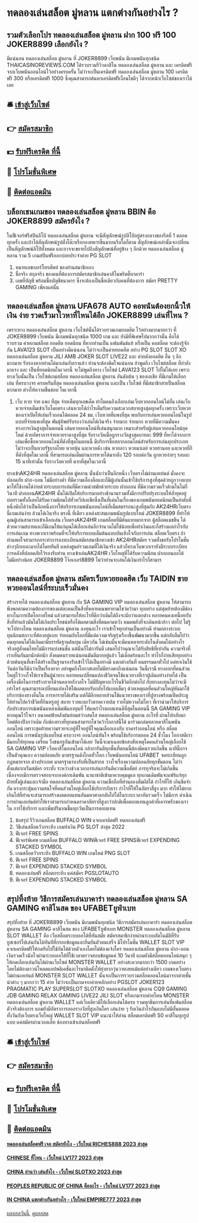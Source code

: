 # ทดลองเล่นสล็อต มู่หลาน แตกต่างกันอย่างไร ?
## รวมตัวเลือกโปร ทดลองเล่นสล็อต มู่หลาน ฝาก 100 ฟรี 100 JOKER8899 เลือกยังไง ?
มีแน่นอน ทดลองเล่นสล็อต มู่หลาน ที่ JOKER8899 เว็บพนัน มีเกมพนันทุกชนิด THAICASINOREVIEWS.COM ได้รวบรวมรีวิวคาสิโน ทดลองเล่นสล็อต มู่หลาน และ เครดิตฟรีจากเว็บพนันออนไลน์ไว้อย่างครบครั้น ไม่ว่าจะเป็นเครดิตฟรี ทดลองเล่นสล็อต มู่หลาน 100 เครดิตฟรี 300 หรือเครดิตฟรี 1000 ซึ่งคุณสามารถค้นหาเครดิตฟรีเงื่อนไขดีๆ ได้จากหน้าเว็บไซต์ของเราได้เลย

## 🛎 [เข้าสู่เว็บไซต์](https://bit.ly/3SdLNi2)
## 👉 [สมัครสมาชิก](https://bit.ly/3SdLNi2)
## 💵 [รับฟรีเครดิต ที่นี้](https://bit.ly/3dyRKHj)
## 👑 [โปรโมชั่นพิเศษ](https://bit.ly/3dyRKHj)
## 📱 [ติดต่อแอดมิน](https://bit.ly/3dyRKHj)

## บล็อกเชนเกมของ ทดลองเล่นสล็อต มู่หลาน BBIN คือ JOKER8899 สมัครยังไง ?
ในฟีเจอร์ฟรีสปินลิโป้ ทดลองเล่นสล็อต มู่หลาน จะมีสัญลักษณ์รูปลิโป้อยู่ตรงกลางของรีลที่ 1 ตลอดทุกครั้ง และถ้าได้สัญลักษณ์รูปตั๋งโต๊ะหรือกองทหารขึ้นมาบนรีลใดก็ตาม สัญลักษณ์เหล่านั้นจะเปลี่ยนเป็นสัญลักษณ์ลิโป้ทั้งหมด และอาจจะขยายไปถึงสัญลักษณ์ที่อยู่ข้าง ๆ อีกด้วย ทดลองเล่นสล็อต มู่หลาน รวม 5 เกมสปินฟรีออกบ่อยประจำค่าย PG SLOT
1. หมายเลขเบอร์โทรศัพท์ ของท่านสมาชิกเอง
2. ชื่อจริง สกุลจริง ของคนที่ต้องการสมัครสมาชิกเล่นคาสิโนพริตตี้บาคาร่า
3. เลขที่บัญชี พร้อมชื่อบัญชีธนาคาร ซึ่งจะต้องเป็นชื่อเดียวกับคนที่ต้องการ สมัคร PRETTY GAMING เพียงแค่นั้น

## ทดลองเล่นสล็อต มู่หลาน UFA678 AUTO คอพนันต้องยกนิ้วให้ เงิน ง่าย รวดเร็วมาไวหาที่ไหนได้อีก JOKER8899 เล่นที่ไหน ?
เพราะทาง ทดลองเล่นสล็อต มู่หลาน เว็บไซต์นั้นได้รวบรวมเกมยอดฮิต ไว้อย่างมากมายกว่า ที่ JOKER8899 เว็บพนัน มีเกมพนันทุกชนิด 1000 เกม และ ยังมีที่พิเศษไปมากกว่านั้น คือได้รวบรวม ค่ายเกมสล็อต ยอดฮิต ยอดนิยม ที่หากท่านเป็น แฟนพันธ์แท้ หรือเป็น คอสล็อต จะต้องรู้จักกัน
LAVA123 SLOT เป็นอย่างดีแน่นอน ไม่ว่าจะเป็นค่ายยอดฮิต อย่าง PG SLOT SLOT XO ทดลองเล่นสล็อต มู่หลาน JILI AMB JOKER SLOT LIVE22 และ ค่ายดังยอดฮิต อื่น ๆ อีกมากมาย รับรองหากท่านได้มาเล่นกับเราแล้ว ท่านจะต้องติดใจแน่นอน
ถ้าพูดถึง เว็บไซต์สล็อต ที่กำลังมาแรง และ เป็นที่ยอดนิยมในเวลานี้ จะไม่พูดถึงทาง เว็บไซต์ LAVA123 SLOT ไปไม่ได้เลย เพราะทางเว็บนั้นเป็น เว็บไซต์เกมสล็อต ทดลองเล่นสล็อต มู่หลาน อันดับต้น ๆ ของเอเชีย ที่มีเกมให้เลือกเล่น ที่ครบวงจร ครบครันที่สุด ทดลองเล่นสล็อต มู่หลาน และเป็น เว็บไซต์ ที่มีสมาชิกสายปั่นสล็อต มากมาย ต่างให้ความชื่นชอบ ในเวลานี้
1. เว็บ หวย จ่าย แพง ที่สุด จ่ายเต็มทุกเลขเด็ด ทำไมคนถึงเลือกเล่นเว็บหวยออนไลน์ไม่อั้น เล่นเว็บหวยจ่ายเต็มเข้าเว็บโดยตรง เล่นหวยได้กำไรเต็มรับความสะดวกสบายสูงสุดทุกครั้ง เพราะเว็บหวยของเราเปิดให้เล่นเร็วถอนได้ตลอด 24 ชม. เว็บหวยที่แพงที่สุด พบกับการเล่นหวยออนไลน์ในรูปแบบที่จ่ายแพงที่สุด พันธุ์ทิพย์รับรองว่าเล่นได้เงินจริง จ่ายมาก จ่ายมาก หวยที่มีความมั่นคงทางการเงินสูงสุดในตอนนี้ เล่นหวยออนไลน์ที่เล่นสนุกมาก เหมาะสำหรับผู้เล่นหวยออนไลน์ยุคใหม่ ด้วยอัตราการจ่ายหวยราคาสูงที่สุด รับรางวัลเมื่อถูกรางวัลสูงสุดบาทละ 999 ที่หาได้จากการเล่นเพื่อซื้อหวยออนไลน์ที่ดังที่สุดในตอนนี้ มีบริการซื้อสลากออนไลน์สำหรับการเล่นทุกประเภท ไม่ว่าจะเป็นหวยรัฐบาลไทย หวยหุ้น และหวยดัง เช่น หวยลาว หวยมาเลย์ หวยฮานอย และหวยยี่กี ที่ดังที่สุดในเวลานี้ ที่สามารถเล่นเต็มผ่านการหวยได้มากถึง 120 รอบต่อวัน ถูกหวยง่ายๆ รอบละ 15 นาทีเท่านั้น รับรางวัลหวยที่ มากที่สุดในเวลานี้

ทางเข้าAK24HR ทดลองเล่นสล็อต มู่หลาน นั้นนับว่าเป็นอีกหนึ่ง เว็บตรงไม่ผ่านเอเย่นต์ มั่งคงจะ ปลอดภัย ฝาก-ถอน ไม่มีอย่างต่ำ ที่มีความเลื่องลือและก็มีผู้เล่นนั้นเข้าใช้บริการสูงที่สุดด้วยถูกวางแบบมาให้ใช้งานได้ง่ายด้วยระบบการเล่นที่มีความนำสมัยด้วยระบบ ฝากถอน ที่มีความรวดเร็วด้านในไม่กี่วินาที ฝากถอนAK24HR นั้นได้เปิดให้บริการมาอย่างช้านานรวมทั้งมีการปรับปรุงระบบให้ล้ำยุคอยู่บ่อยรวมทั้งก็เลยได้รับความนิยมไปทั่วทวีปเอเชียซึ่งเป็นที่เด่นในเรื่องของเกมพนันยอดนิยมเป็นลำดับที่หนึ่งนับได้ว่าเป็นอีกหนึ่งการให้บริการเกมพนันออนไลน์ที่เต็มสมรรถนะสูงที่สุดกับ AK24HRเว็บตรง นี้เกมเล่นง่าย ล้วนได้เงินจริง ตรงนี้ ที่เดียว
แหล่งสะสมเกมพนันรูปแบบใหม่ JOKER8899 ที่ทำให้คุณผู้เล่นสามารถเข้าเลือกเล่น เว็บตรงAK24HR เกมสล็อตที่มีต้นแบบมากจาก ตู้สล็อตแมชชีน ได้ด้วยความสบายและก็มีเกมให้แก่คุณได้เลือกเล่นอีกจำนวนไม่ใช่น้อยเพื่อทำเงินและก็สร้างผลกำไรกับการเล่นเกม ทางพวกเราพร้อมที่จะให้บริการแบบเต็มต้นแบบบันเทิงใจกับการเล่น สล็อตเว็บตรง ถ้าท่านพอใจสามารถกระทำการลงทะเบียนสมัครสมาชิกทางเข้า AK24HRสมัคร รวมทั้งขอรับโปรโมชั่นต่างๆอีกเยอะมากได้โดยทันที แหล่งศูนย์รวมเกมที่ได้เงินจริง แล้วก็ทางเว็บพวกเรายังมีระบบระเบียบการคลังที่ปลอดภัยไว้รองรับท่าน ทางเข้าเล่นAK24HR เว็บใหญ่ที่ได้รับความนิยม ฝากถอนออโต้ ไม่มีอย่างน้อย JOKER8899 โจ๊กเกอร์8899 ไม่ว่าท่านจะเล่นได้เงินเท่าไรก็สามาร

## ทดลองเล่นสล็อต มู่หลาน สมัครเว็บหวยยอดฮิต เว็บ TAIDIN ขายหวยออนไลน์ที่ระบบเร็วมั่นคง
สร้างรายได้ ทดลองเล่นสล็อต มู่หลาน กับ SA GAMING VIP ทดลองเล่นสล็อต มู่หลาน ให้สามารถพึงพอตามความต้องการของแต่ละคนเป็นสิ่งที่หลายคนพยายามไขว่คว้ามา
ทุกอย่าง แต่สุดท้ายต้องมีช่องทางในการเปิดโอกาสใหม่ แล้วสามารถให้อะไรที่ดีกว่าเดิมได้ถึงจะนับว่าแตกต่าง
หลายคนคงเหนื่อยกับสิ่งที่ทําแล้วมันไม่ได้เกิดประโยชน์หรือได้ผลตามสิ่งที่ตนคาดหวัง หมดพลังที่จะเดินหน้าก้าว
ต่อไป ไม่รู้จะไปทางไหน ทดลองเล่นสล็อต มู่หลาน ลงทุนอะไร เราเข้าใจทุกท่านเป็นอย่างดี ท่ามกลางระบบทุนนิยมสภาวะที่ต้องอยู่แบบ
จํายอมกับโลกที่มีแต่ความเจริญรุ่งเรืองขึ้นพัฒนามากขึ้น แต่กลับลืมไปว่าคนทุกคนไม่ได้เกิดมามีบรรทัดฐานต้นทุน
เดียวกัน ไม่เช่นนั้นจะมีคนหลายระดับในสังคมได้อย่างไร จริงอยู่สังคมไทยไม่มีการแบ่งชนชั้น แต่นั่นก็ไม่การันตี
เสมอไปว่าคุณจะได้รับสิทธิที่เท่ากัน ความจริงที่เราเห็นกันมานักต่อนัก สังคมคนรวยแน่นอนมันดีมากอยู่แล้ว
ไม่เดือดร้อนอะไร ทําไรก็ง่ายเสียทุกอย่าง ด้วยต้นทุนที่เขาได้สร้างเป็นฐานรองรับเข้าไว้ได้เป็นอย่างดี แตกต่างกันที่
คนธรรมดาทั่วไป แค่หาเงินใช้วันต่อวันก็นับว่าเป็นเรื่องยาก อย่าพูดถึงโอกาสเลยไม่มีทางตกถึงแน่นอน วันนี้เรามี
ทางออกที่คนส่วนใหญ่ไว้วางใจให้เราเป็นผู้นําทาง หลายคนเปลี่ยนแปลงชีวิตจนใช้แนวทางที่เราปูเดินอย่างง่ายได้
เป็นเครื่องมือในการสร้างรายได้จนคลายกังวลใจ ไม่มีปัญหาอะไรในชีวิตอีกต่อไป กับทางลงทุนไม่ว่าจะมีเท่าไหร่
คุณสามารถเปลี่ยนแปลงให้ได้ผลตอบรับกลับไปแบบเต็มๆ ด้วยเหตุผลที่คนส่วนใหญ่หันมาใช้บริการช่องทางอื่นใน
การหารายได้เสริม แต่ก็มีอีกหลายส่วนใช้แนวทางของเราที่ปูทางพร้อมเปิดประตูให้ท่านไปคว้าชีวิตที่กินหรูอยู่
สบาย รวยแบบวัวตายควายล้ม รวยไม่หวาดไม่ไหว ที่เรานํามาให้บริการกับประสบการณ์พนันแหล่งเดิมพันลงทุนที่
ให้ผลกําไรตอบแทนดีที่สุดในตอนนี้ SA GAMING VIP หากคุณไว้ใจเรา อนาคตฟ้าหลังฝนย่อมสว่างสดใส ทดลองเล่นสล็อต มู่หลาน อะไรที่
ผ่านไปกลับมาใหม่ต้องปังกว่าเดิม กับช่องทางที่ทุกคนสามารถไขว่คว้าโอกาสนี้ได้ มาร่วมถล่มทลายคาสิโนพนัน
ออนไลน์ เพราะสุดท้ายความรวยจะอยู่ที่ใจอยู่ที่ใจคุณเลือกเองกับ บาคาร่าออนไลน์ หรือ สล็อตออนไลน์ การพนันรูปแบบใหม่
ครบวงจร ออนไลน์ทันใจ พร้อมใช้บริการตลอด 24 ชั่วโมง โอกาสดีเรามีมอบให้ทุกคน เตรียม
วิ่งชนกรูกันเข้ามาได้เลย วันนี้จะมาเฉลยข้อสงสัยเหตุใดคนส่วนใหญ่เลือกใช้ SA GAMING VIP เว็บคาสิโนออนไลน์
กล้าการันตีทุกพื้นที่ตอนนี้ต้องมีคนรวยเกิดขึ้น นาทีนี้อาจเป็นตัวคุณเอง
ความปลอดภัย มาตรฐานดังไกลทั่วโลก เว็บพนันออนไลน์ UFABET จดทะเบียนถูกกฎหมายจาก
ต่างประเทศ มาตรฐานรองรับที่เป็นสากล วางใจเรื่องความปลอดภัยทุกขั้นตอน ไม่ว่าตั้งแต่แรกเริ่มสมัคร กระทั่ง
ระหว่างช่วงเวลาการเล่นการันตีความซื่อสัตย์ การทุจริตจะไม่เกิดขึ้น เนื่องจากมีการตรวจสอบจากองค์กรเดิมพัน
นานาชาติเข้ามาควบคุมดูแล ทุกเกมเดิมพันจะแฟร์แก่ทุกฝ่ายทั้งผู้เล่นและเจ้ามือ ทดลองเล่นสล็อต มู่หลาน ความเชื่อถือที่ท่านลองสัมผัสได้
กําไรที่ให้ เกินขีดจํากัด แรงกระตุ้นความสนใจที่คนส่วนใหญ่เลือกใช้บริการกับเรา กําไรที่ให้ในอัตราสี่สูง
มาก ทําให้ไม่ยากเกินไปที่ท่านจะสามารถสร้างผลตอบแทนอันมหาศาลกลับไปได้ในระยะเวลาอันรวดเร็ว ไม่มีการ
ดําเนินการผ่านเอเย่นต์ทําให้เราสามารถกําหนดราคาอัตราที่สูงกว่าปกติเพื่อตอบแทนลูกค้าที่เคารพรักของเราใน
การใช้บริการ และเพิ่มปริมาณขึ้นทุกวันเป็นการตอบแทน
1. ข้อสรุป รีวิวเกมสล็อต BUFFALO WIN แจกเครดิตฟรี ทดลองเล่นฟรี
2. วิธีเล่นสล็อตวัวกระทิง เกมทำเงิน PG SLOT ล่าสุด 2022
3. ฟีเจอร์ FREE SPINS
4. ฟีเจอร์พิเศษ เกมสล็อต BUFFALO WINฟีเจอร์ FREE SPINSฟีเจอร์ EXPENDING STACKED SYMBOL
5. เกมสล็อตวัวกระทิง BUFFALO WIN เกมใหม่ PNG SLOT
6. ฟีเจอร์ FREE SPINS
7. ฟีเจอร์ EXPENDING STACKED SYMBOL
8. ทดลองเล่นฟรี สล็อตกระทิง แค่สมัคร PGSLOTAUTO
9. ฟีเจอร์ EXPENDING STACKED SYMBOL

## สรุปทิ้งท้าย วิธีการสมัครเล่นบาคาร่า ทดลองเล่นสล็อต มู่หลาน SA GAMING คาสิโนสด ของ UFABETยูฟ่าเบท
สรุปทิ้งท้าย ที่ JOKER8899 เว็บพนัน มีเกมพนันทุกชนิด วิธีการสมัครเล่นบาคาร่า ทดลองเล่นสล็อต มู่หลาน SA GAMING คาสิโนสด ของ UFABETยูฟ่าเบท MONSTER ทดลองเล่นสล็อต มู่หลาน SLOT WALLET คือ เว็บสล็อตระบบออโต้ที่ทันสมัย สมัครสมาชิกง่ายผ่านระบบอัตโนมัติที่รับยูสเซอร์ไปเล่นกันได้ทันทีที่กรอกข้อมูลและยืนยันตัวตนเสร็จ มีโปรโมชั่น WALLET SLOT VIP แจกเครดิตฟรีให้กดรับไปใช้กันได้ด้วยตัวเองโดยไม่ต้องแจ้งใคร ทดลองเล่นสล็อต มู่หลาน ฝาก-ถอนเงินรวดเร็วฉับไวผ่านระบบออโต้ที่ใช้เวลาตรวจสอบข้อมูลแค่ 10 วินาที แถมยังมีสล็อตออนไลน์สนุก ๆ ให้กดเลือกเล่นกันได้ผ่านเว็บไซต์ MONSTER WALLET อย่างสะดวกมากกว่า 1500 เกมอย่างโดยไม่ต้องดาวน์โหลดแอปพลิเคชั่นอะไรมาติดตั้งให้ยุ่งยากวุ่นวายเลยแม้แต่อย่างเดียว
เกมของเว็บตรงไม่ผ่านเอเย่นต์ MONSTER SLOT WALLET นั้นจะเป็นการรวบรวมสล็อตออนไลน์มาจากค่ายชั้นนำต่าง ๆ มากกว่า 15 ค่าย ไม่ว่าจะเป็นเกมจากค่ายหลักอย่าง PGSLOT JOKER123 PRAGMATIC PLAY SUPERSLOT SLOTXO ทดลองเล่นสล็อต มู่หลาน CQ9 GAMING JDB GAMING RELAX GAMING LIVE22 JILI SLOT หรือเกมจากค่ายไหน MONSTER ทดลองเล่นสล็อต มู่หลาน WALLET แค่เว็บเดียวมีให้เลือกเล่นได้ครบ รวมทุกธีมการเล่นที่แฟนสล็อตตัวจริงต้องการ แถมยังมีอัตราการออกรางวัลที่สูงเกินใคร เล่นง่าย ๆ รับเงินกำไรกันแบบไม่มีอั้นตลอดทั้งวันกับเว็บตรงเว็บใหญ่ WALLET SLOT VIP
แนะนำให้อ่าน สล็อตเครดิตฟรี 50 คาสิโนทุกรูปแบบ แค่สมัครผ่านวอลเล็ท ช่องทางเข้าเล่นสล็อตฟรี

## 🛎 [เข้าสู่เว็บไซต์](https://bit.ly/3SdLNi2)
## 👉 [สมัครสมาชิก](https://bit.ly/3SdLNi2)
## 💵 [รับฟรีเครดิต ที่นี้](https://bit.ly/3dyRKHj)
## 👑 [โปรโมชั่นพิเศษ](https://bit.ly/3dyRKHj)
## 📱 [ติดต่อแอดมิน](https://bit.ly/3dyRKHj)

#### [ทดลองเล่นสล็อตฟรี เจอ สมัครยังไง - เว็บใหม่ RICHES888 2023 ล่าสุด](https://atom.io/themes/ทดลองเล่นสล็อตฟรี%20เจอ%20สมัครยังไง%20-%20เว็บใหม่%20riches888%202023%20ล่าสุด)
#### [CHINESE ที่ไหน - เว็บใหม่ LV177 2023 ล่าสุด](https://atom.io/themes/chinese%20ที่ไหน%20-%20เว็บใหม่%20lv177%202023%20ล่าสุด)
#### [CHINA อ่านว่า เล่นยังไง - เว็บใหม่ SLOTXO 2023 ล่าสุด](https://atom.io/themes/china%20อ่านว่า%20เล่นยังไง%20-%20เว็บใหม่%20slotxo%202023%20ล่าสุด)
#### [PEOPLES REPUBLIC OF CHINA คืออะไร - เว็บใหม่ LV177 2023 ล่าสุด](https://atom.io/themes/peoples%20republic%20of%20china%20คืออะไร%20-%20เว็บใหม่%20lv177%202023%20ล่าสุด)
#### [IN CHINA แตกต่างกันอย่างไร - เว็บใหม่ EMPIRE777 2023 ล่าสุด](https://atom.io/themes/in%20china%20แตกต่างกันอย่างไร%20-%20เว็บใหม่%20empire777%202023%20ล่าสุด)

[ผลบอลวันนี้](https://siamsport.tv "ผลบอลวันนี้"), [ดูบอลสด](https://siamsport.tv/ดูบอลสด "ดูบอลสด")